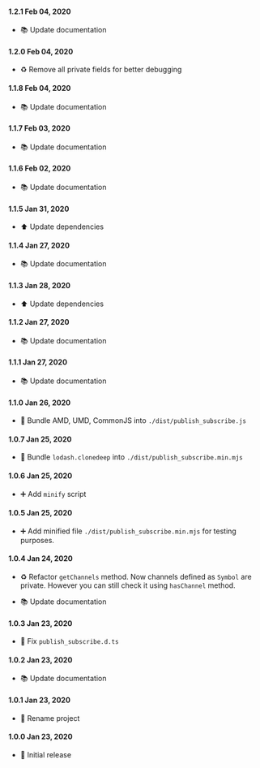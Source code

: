 #### 1.2.1 Feb 04, 2020

-   📚 Update documentation

#### 1.2.0 Feb 04, 2020

-   ♻️ Remove all private fields for better debugging

#### 1.1.8 Feb 04, 2020

-   📚 Update documentation

#### 1.1.7 Feb 03, 2020

-   📚 Update documentation

#### 1.1.6 Feb 02, 2020

-   📚 Update documentation

#### 1.1.5 Jan 31, 2020

-   ⬆️ Update dependencies

#### 1.1.4 Jan 27, 2020

-   📚 Update documentation

#### 1.1.3 Jan 28, 2020

-   ⬆️ Update dependencies

#### 1.1.2 Jan 27, 2020

-   📚 Update documentation

#### 1.1.1 Jan 27, 2020

-   📚 Update documentation

#### 1.1.0 Jan 26, 2020

-   🚚️ Bundle AMD, UMD, CommonJS into `./dist/publish_subscribe.js`

#### 1.0.7 Jan 25, 2020

-   🎨 Bundle `lodash.clonedeep` into `./dist/publish_subscribe.min.mjs`

#### 1.0.6 Jan 25, 2020

-   ➕ Add `minify` script

#### 1.0.5 Jan 25, 2020

-   ➕ Add minified file `./dist/publish_subscribe.min.mjs` for testing purposes.

#### 1.0.4 Jan 24, 2020

-   ♻️ Refactor `getChannels` method. Now channels defined as `Symbol` are private. However you can still check it using `hasChannel` method.

-   📚 Update documentation

#### 1.0.3 Jan 23, 2020

-   🔨 Fix `publish_subscribe.d.ts`

#### 1.0.2 Jan 23, 2020

-   📚 Update documentation

#### 1.0.1 Jan 23, 2020

-   🎉 Rename project

#### 1.0.0 Jan 23, 2020

-   🎉 Initial release

